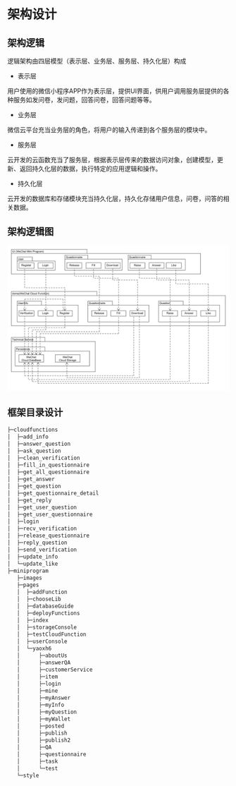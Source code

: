 # 架构设计

## 架构逻辑

逻辑架构由四层模型（表示层、业务层、服务层、持久化层）构成 

- 表示层

用户使用的微信小程序APP作为表示层，提供UI界面，供用户调用服务层提供的各种服务如发问卷，发问题，回答问卷，回答问题等等。

- 业务层

微信云平台充当业务层的角色，将用户的输入传递到各个服务层的模块中。

- 服务层

云开发的云函数充当了服务层，根据表示层传来的数据访问对象，创建模型，更新、返回持久化层的数据，执行特定的应用逻辑和操作。

- 持久化层

云开发的数据库和存储模块充当持久化层，持久化存储用户信息，问卷，问答的相关数据。

## 架构逻辑图

![架构逻辑图](https://github.com/swsad/Dashboard/raw/master/imgs/ArchitectureDesign/架构逻辑图.png)

## 框架目录设计

```
├─cloudfunctions
│  ├─add_info
│  ├─answer_question
│  ├─ask_question
│  ├─clean_verification
│  ├─fill_in_questionnaire
│  ├─get_all_questionnaire
│  ├─get_answer
│  ├─get_question
│  ├─get_questionnaire_detail
│  ├─get_reply
│  ├─get_user_question
│  ├─get_user_questionnaire
│  ├─login
│  ├─recv_verification
│  ├─release_questionnaire
│  ├─reply_question
│  ├─send_verification
│  ├─update_info
│  └─update_like
├─miniprogram
   ├─images
   ├─pages
   │  ├─addFunction
   │  ├─chooseLib
   │  ├─databaseGuide
   │  ├─deployFunctions
   │  ├─index
   │  ├─storageConsole
   │  ├─testCloudFunction
   │  ├─userConsole
   │  └─yaoxh6
   │      ├─aboutUs
   │      ├─answerQA
   │      ├─customerService
   │      ├─item
   │      ├─login
   │      ├─mine
   │      ├─myAnswer
   │      ├─myInfo
   │      ├─myQuestion
   │      ├─myWallet
   │      ├─posted
   │      ├─publish
   │      ├─publish2
   │      ├─QA
   │      ├─questionnaire
   │      ├─task
   │      └─test
   └─style
```